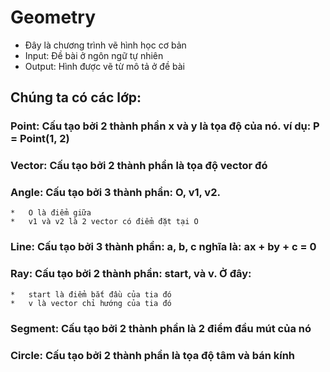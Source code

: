 # Geometry

* Đây là chương trình vẽ hình học cơ bản
* Input: Đề bài ở ngôn ngữ tự nhiên
* Output: Hình được vẽ từ mô tả ở đề bài

## Chúng ta có các lớp:

### Point: Cấu tạo bởi 2 thành phần x và y là tọa độ của nó. ví dụ: P = Point(1, 2)

### Vector: Cấu tạo bởi 2 thành phần là tọa độ vector đó

### Angle: Cấu tạo bởi 3 thành phần: O, v1, v2. 
	*	O là điểm giữa
	*	v1 và v2 là 2 vector có điểm đặt tại O

### Line: Cấu tạo bởi 3 thành phần: a, b, c nghĩa là: ax + by + c = 0

### Ray: Cấu tạo bởi 2 thành phần: start, và v. Ở đây:
	*	start là điểm bắt đầu của tia đó
	*	v là vector chỉ hướng của tia đó

### Segment: Cấu tạo bởi 2 thành phần là 2 điểm đầu mút của nó

### Circle: Cấu tạo bởi 2 thành phần là tọa độ tâm và bán kính
